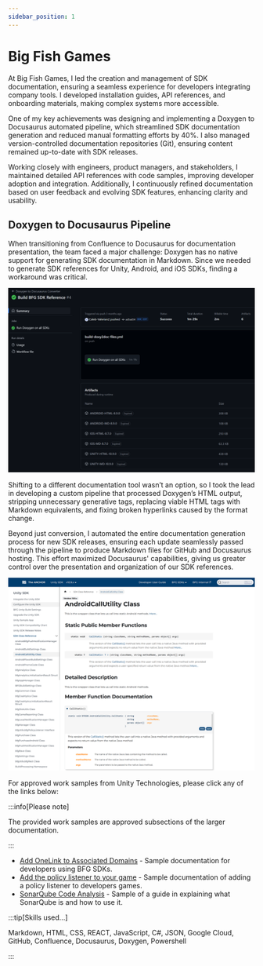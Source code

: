 ```yaml
---
sidebar_position: 1
---
```


# Big Fish Games

At Big Fish Games, I led the creation and management of SDK documentation, ensuring a seamless experience for developers integrating company tools. I developed installation guides, API references, and onboarding materials, making complex systems more accessible.

One of my key achievements was designing and implementing a Doxygen to Docusaurus automated pipeline, which streamlined SDK documentation generation and reduced manual formatting efforts by 40%. I also managed version-controlled documentation repositories (Git), ensuring content remained up-to-date with SDK releases.

Working closely with engineers, product managers, and stakeholders, I maintained detailed API references with code samples, improving developer adoption and integration. Additionally, I continuously refined documentation based on user feedback and evolving SDK features, enhancing clarity and usability.

## Doxygen to Docusaurus Pipeline

When transitioning from Confluence to Docusaurus for documentation presentation, the team faced a major challenge: Doxygen has no native support for generating SDK documentation in Markdown. Since we needed to generate SDK references for Unity, Android, and iOS SDKs, finding a workaround was critical.

<span class="wrap">![Doxygen to Docusaurus](../../static/samples/BFG_WorkSample_05.png)</span>

Shifting to a different documentation tool wasn’t an option, so I took the lead in developing a custom pipeline that processed Doxygen’s HTML output, stripping unnecessary generative tags, replacing viable HTML tags with Markdown equivalents, and fixing broken hyperlinks caused by the format change.

Beyond just conversion, I automated the entire documentation generation process for new SDK releases, ensuring each update seamlessly passed through the pipeline to produce Markdown files for GitHub and Docusaurus hosting. This effort maximized Docusaurus' capabilities, giving us greater control over the presentation and organization of our SDK references.

<span class="wrap">![Sample SDK Reference](../../static/samples/BFG_WorkSample_03.png)</span>

For approved work samples from Unity Technologies, please click any of the links below:

:::info[Please note]

The provided work samples are approved subsections of the larger documentation.

:::

- [Add OneLink to Associated Domains](../../static/samples/BFG_WorkSample_01.png) - Sample documentation for developers using BFG SDKs.
- [Add the policy listener to your game](../../static/samples/BFG_WorkSample_02.png) - Sample documentation of adding a policy listener to developers games.
- [SonarQube Code Analysis](../../static/samples/BFG_WorkSample_03.png) - Sample of a guide in explaining what SonarQube is and how to use it.

:::tip[Skills used...]

Markdown, HTML, CSS, REACT, JavaScript, C#, JSON, Google Cloud, GitHub, Confluence, Docusaurus, Doxygen, Powershell

:::
